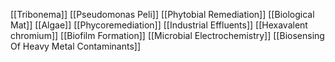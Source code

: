 [[Tribonema]]
[[Pseudomonas Peli]]
[[Phytobial Remediation]]
[[Biological Mat]]
[[Algae]]
[[Phycoremediation]]
[[Industrial Effluents]]
[[Hexavalent chromium]]
[[Biofilm Formation]]
[[Microbial Electrochemistry]]
[[Biosensing Of Heavy Metal Contaminants]]

